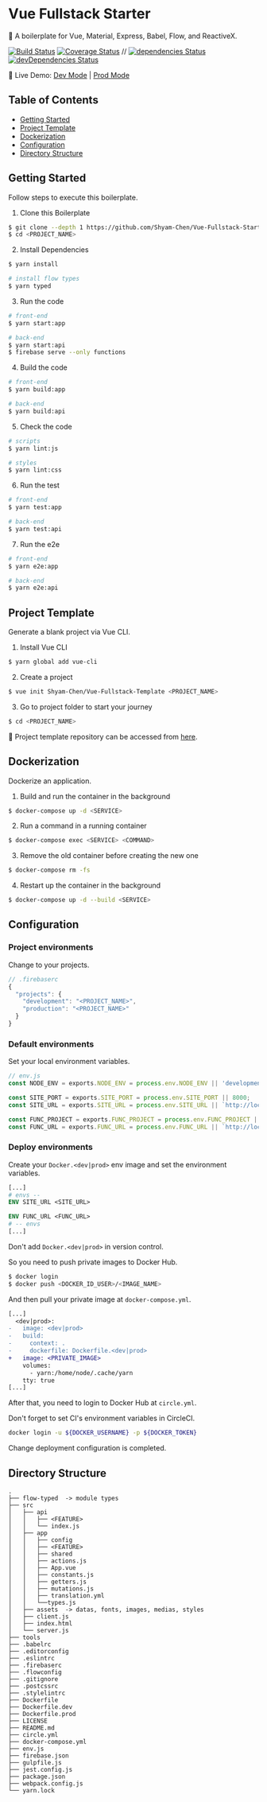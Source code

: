 # Vue Fullstack Starter

:poodle: A boilerplate for Vue, Material, Express, Babel, Flow, and ReactiveX.

[![Build Status](https://img.shields.io/circleci/project/Shyam-Chen/Vue-Fullstack-Starter/develop.svg)](https://circleci.com/gh/Shyam-Chen/Vue-Fullstack-Starter)
[![Coverage Status](https://img.shields.io/codecov/c/github/Shyam-Chen/Vue-Fullstack-Starter/develop.svg)](https://codecov.io/gh/Shyam-Chen/Vue-Fullstack-Starter)
 //
[![dependencies Status](https://david-dm.org/Shyam-Chen/Vue-Fullstack-Starter/status.svg)](https://david-dm.org/Shyam-Chen/Vue-Fullstack-Starter)
[![devDependencies Status](https://david-dm.org/Shyam-Chen/Vue-Fullstack-Starter/dev-status.svg)](https://david-dm.org/Shyam-Chen/Vue-Fullstack-Starter?type=dev)

:rainbow: Live Demo: [Dev Mode](https://vue-by-example-dev.firebaseapp.com/) | [Prod Mode](https://vue-by-example-prod.firebaseapp.com/)

## Table of Contents

* [Getting Started](#getting-started)
* [Project Template](#project-template)
* [Dockerization](#dockerization)
* [Configuration](#configuration)
* [Directory Structure](#directory-structure)

## Getting Started

Follow steps to execute this boilerplate.

1. Clone this Boilerplate

```bash
$ git clone --depth 1 https://github.com/Shyam-Chen/Vue-Fullstack-Starter <PROJECT_NAME>
$ cd <PROJECT_NAME>
```

2. Install Dependencies

```bash
$ yarn install

# install flow types
$ yarn typed
```

3. Run the code

```bash
# front-end
$ yarn start:app

# back-end
$ yarn start:api
$ firebase serve --only functions
```

4. Build the code

```bash
# front-end
$ yarn build:app

# back-end
$ yarn build:api
```

5. Check the code

```bash
# scripts
$ yarn lint:js

# styles
$ yarn lint:css
```

6. Run the test

```bash
# front-end
$ yarn test:app

# back-end
$ yarn test:api
```

7. Run the e2e

```bash
# front-end
$ yarn e2e:app

# back-end
$ yarn e2e:api
```

## Project Template

Generate a blank project via Vue CLI.

1. Install Vue CLI

```bash
$ yarn global add vue-cli
```

2. Create a project

```bash
$ vue init Shyam-Chen/Vue-Fullstack-Template <PROJECT_NAME>
```

3. Go to project folder to start your journey

```bash
$ cd <PROJECT_NAME>
```

:vertical_traffic_light: Project template repository can be accessed from [here](https://github.com/Shyam-Chen/Vue-Fullstack-Template).

## Dockerization

Dockerize an application.

1. Build and run the container in the background

```bash
$ docker-compose up -d <SERVICE>
```

2. Run a command in a running container

```bash
$ docker-compose exec <SERVICE> <COMMAND>
```

3. Remove the old container before creating the new one

```bash
$ docker-compose rm -fs
```

4. Restart up the container in the background

```bash
$ docker-compose up -d --build <SERVICE>
```

## Configuration

### Project environments

Change to your projects.

```js
// .firebaserc
{
  "projects": {
    "development": "<PROJECT_NAME>",
    "production": "<PROJECT_NAME>"
  }
}
```

### Default environments

Set your local environment variables.

```js
// env.js
const NODE_ENV = exports.NODE_ENV = process.env.NODE_ENV || 'development';

const SITE_PORT = exports.SITE_PORT = process.env.SITE_PORT || 8000;
const SITE_URL = exports.SITE_URL = process.env.SITE_URL || `http://localhost:${SITE_PORT}`;

const FUNC_PROJECT = exports.FUNC_PROJECT = process.env.FUNC_PROJECT || '<PROJECT_NAME>';
const FUNC_URL = exports.FUNC_URL = process.env.FUNC_URL || `http://localhost:5000/${FUNC_PROJECT}/us-central1`;
```

### Deploy environments

Create your `Docker.<dev|prod>` env image and set the environment variables.

```dockerfile
[...]
# envs --
ENV SITE_URL <SITE_URL>

ENV FUNC_URL <FUNC_URL>
# -- envs
[...]
```

Don't add `Docker.<dev|prod>` in version control.

So you need to push private images to Docker Hub.

```bash
$ docker login
$ docker push <DOCKER_ID_USER>/<IMAGE_NAME>
```

And then pull your private image at `docker-compose.yml`.

```diff
[...]
  <dev|prod>:
-   image: <dev|prod>
-   build:
-     context: .
-     dockerfile: Dockerfile.<dev|prod>
+   image: <PRIVATE_IMAGE>
    volumes:
      - yarn:/home/node/.cache/yarn
    tty: true
[...]
```

After that, you need to login to Docker Hub at `circle.yml`.

Don't forget to set CI's environment variables in CircleCI.

```sh
docker login -u ${DOCKER_USERNAME} -p ${DOCKER_TOKEN}
```

Change deployment configuration is completed.

## Directory Structure

```
.
├── flow-typed  -> module types
├── src
│   ├── api
│   │   ├── <FEATURE>
│   │   └── index.js
│   ├── app
│   │   ├── config
│   │   ├── <FEATURE>
│   │   ├── shared
│   │   ├── actions.js
│   │   ├── App.vue
│   │   ├── constants.js
│   │   ├── getters.js
│   │   ├── mutations.js
│   │   ├── translation.yml
│   │   └──types.js
│   ├── assets  -> datas, fonts, images, medias, styles
│   ├── client.js
│   ├── index.html
│   └── server.js
├── tools
├── .babelrc
├── .editorconfig
├── .eslintrc
├── .firebaserc
├── .flowconfig
├── .gitignore
├── .postcssrc
├── .stylelintrc
├── Dockerfile
├── Dockerfile.dev
├── Dockerfile.prod
├── LICENSE
├── README.md
├── circle.yml
├── docker-compose.yml
├── env.js
├── firebase.json
├── gulpfile.js
├── jest.config.js
├── package.json
├── webpack.config.js
└── yarn.lock
```
